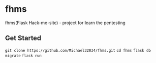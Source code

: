 # fhms
fhms(Flask Hack-me-site) - project for learn the pentesting
## Get Started
```git clone https://github.com/Michael32034/fhms.git```
```cd fhms```
```flask db migrate```
```flask run```
